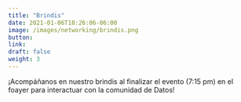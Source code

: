 ```yaml
---
title: "Brindis"
date: 2021-01-06T18:26:06-06:00
image: /images/networking/brindis.png
button: 
link: 
draft: false
weight: 3
---
```


¡Acompáñanos en nuestro brindis al finalizar el evento (7:15 pm) en el foayer para interactuar con la comunidad de Datos!
